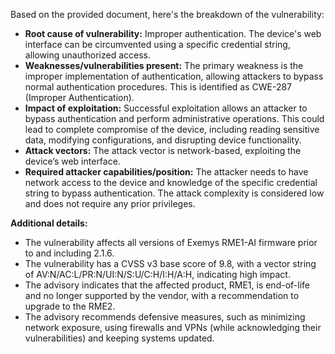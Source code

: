 Based on the provided document, here's the breakdown of the vulnerability:

*   **Root cause of vulnerability:** Improper authentication. The device's web interface can be circumvented using a specific credential string, allowing unauthorized access.
*   **Weaknesses/vulnerabilities present:** The primary weakness is the improper implementation of authentication, allowing attackers to bypass normal authentication procedures. This is identified as CWE-287 (Improper Authentication).
*   **Impact of exploitation:** Successful exploitation allows an attacker to bypass authentication and perform administrative operations. This could lead to complete compromise of the device, including reading sensitive data, modifying configurations, and disrupting device functionality.
*   **Attack vectors:** The attack vector is network-based, exploiting the device’s web interface.
*   **Required attacker capabilities/position:** The attacker needs to have network access to the device and knowledge of the specific credential string to bypass authentication. The attack complexity is considered low and does not require any prior privileges.

**Additional details:**
*   The vulnerability affects all versions of Exemys RME1-AI firmware prior to and including 2.1.6.
*   The vulnerability has a CVSS v3 base score of 9.8, with a vector string of AV:N/AC:L/PR:N/UI:N/S:U/C:H/I:H/A:H, indicating high impact.
*   The advisory indicates that the affected product, RME1, is end-of-life and no longer supported by the vendor, with a recommendation to upgrade to the RME2.
*   The advisory recommends defensive measures, such as minimizing network exposure, using firewalls and VPNs (while acknowledging their vulnerabilities) and keeping systems updated.